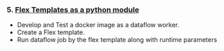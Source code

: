 ### 5. [Flex Templates as a python module](https://cloud.google.com/dataflow/docs/guides/templates/using-flex-templates)

* Develop and Test a docker image as a dataflow worker.
* Create a Flex template.
* Run dataflow job by the flex template along with runtime parameters
